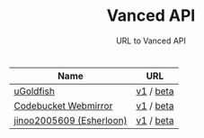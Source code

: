 <div align="center">
  <h1>Vanced API</h1>
  <p>URL to Vanced API</p>
  
#

  | Name | URL |
  |------|-----|
  | <a href="https://www.reddit.com/user/uGoldfish/">uGoldfish</a> | <a href="https://gateway.ipfs.io/ipfs/bafybeicqb5qoqtxcmjuib3jqi2boxw4g5rpifnn5ys7hbpdmsrvugdoehe/Vanced/api/v1/">v1</a> / <a href="https://gateway.ipfs.io/ipfs/bafybeicqb5qoqtxcmjuib3jqi2boxw4g5rpifnn5ys7hbpdmsrvugdoehe/Vanced/api/beta/">beta</a> |
  | <a href="https://mirror.codebucket.de/">Codebucket Webmirror</a> | <a href="https://mirror.codebucket.de/vanced/api/v1/">v1</a> / <a href="https://mirror.codebucket.de/vanced/api/beta/">beta</a> |
  | <a href="https://github.com/jinoo2005609">jinoo2005609 (Esherloon)</a> | <a href="https://vanced.esherloon.com/api/v1/">v1</a> / <a href="https://vanced.esherloon.com/api/beta/">beta</a> |
